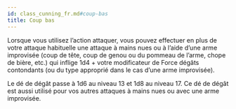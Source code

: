 ```yaml
---
id: class_cunning_fr.md#coup-bas
title: Coup bas
---
```


Lorsque vous utilisez l’action attaquer, vous pouvez effectuer en plus de votre attaque habituelle une attaque à mains nues ou à l’aide d’une arme improvisée (coup de tête, coup de genou ou du pommeau de l’arme, chope de bière, etc.) qui inflige 1d4 + votre modificateur de Force dégâts contondants (ou du type approprié dans le cas d’une arme improvisée).

Le dé de dégât passe à 1d6 au niveau 13 et 1d8 au niveau 17. Ce dé de dégât est aussi utilisé pour vos autres attaques à mains nues ou avec une arme improvisée.

